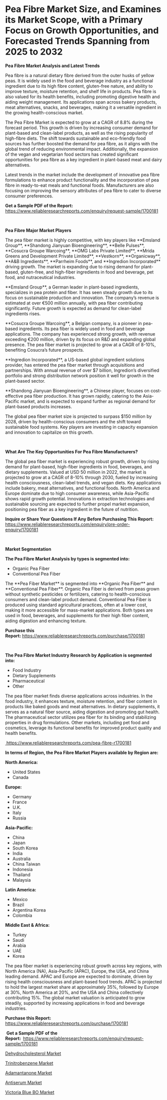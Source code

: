 <p><h1>Pea Fibre Market Size, and Examines its Market Scope, with a Primary Focus on Growth Opportunities, and Forecasted Trends Spanning from 2025 to 2032</h1></p><p><strong>Pea Fibre Market Analysis and Latest Trends</strong></p>
<p><p>Pea fibre is a natural dietary fibre derived from the outer husks of yellow peas. It is widely used in the food and beverage industry as a functional ingredient due to its high fibre content, gluten-free nature, and ability to improve texture, moisture retention, and shelf life in products. Pea fibre is also valued for its health benefits, including promoting digestive health and aiding weight management. Its applications span across bakery products, meat alternatives, snacks, and beverages, making it a versatile ingredient in the growing health-conscious market.</p><p>The Pea Fibre Market is expected to grow at a CAGR of 8.8% during the forecast period. This growth is driven by increasing consumer demand for plant-based and clean-label products, as well as the rising popularity of high-fibre diets. The shift towards sustainable and eco-friendly food sources has further boosted the demand for pea fibre, as it aligns with the global trend of reducing environmental impact. Additionally, the expansion of the vegan and vegetarian food sectors has created significant opportunities for pea fibre as a key ingredient in plant-based meat and dairy alternatives.</p><p>Latest trends in the market include the development of innovative pea fibre formulations to enhance product functionality and the incorporation of pea fibre in ready-to-eat meals and functional foods. Manufacturers are also focusing on improving the sensory attributes of pea fibre to cater to diverse consumer preferences.</p></p>
<p><strong>Get a Sample PDF of the Report:&nbsp;</strong> <a href="https://www.reliableresearchreports.com/enquiry/request-sample/1700181?utm_campaign=32&utm_medium=2&utm_source=Github&utm_content=ia&utm_term=25012025&utm_id=pea-fibre">https://www.reliableresearchreports.com/enquiry/request-sample/1700181</a></p>
<p>&nbsp;</p>
<p><strong>Pea Fibre Major Market Players</strong></p>
<p><p>The pea fiber market is highly competitive, with key players like **Emsland Group**, **Shandong Jianyuan Bioengineering**, **Belle Pulses**, **Cosucra Groupe Warcoing**, **OMG Labs Private Limited**, **Mrida Greens and Development Private Limited**, **Vestkorn**, **Organicway**, **A&B Ingredients**, **Parrheim Foods**, and **Ingredion Incorporated** driving growth. The market is expanding due to rising demand for plant-based, gluten-free, and high-fiber ingredients in food and beverage, pet food, and nutraceutical industries.</p><p>**Emsland Group**, a German leader in plant-based ingredients, specializes in pea protein and fiber. It has seen steady growth due to its focus on sustainable production and innovation. The company’s revenue is estimated at over €500 million annually, with pea fiber contributing significantly. Future growth is expected as demand for clean-label ingredients rises.</p><p>**Cosucra Groupe Warcoing**, a Belgian company, is a pioneer in pea-based ingredients. Its pea fiber is widely used in food and beverage applications. The company has experienced strong growth, with revenue exceeding €200 million, driven by its focus on R&D and expanding global presence. The pea fiber market is projected to grow at a CAGR of 8-10%, benefiting Cosucra’s future prospects.</p><p>**Ingredion Incorporated**, a US-based global ingredient solutions provider, has entered the pea fiber market through acquisitions and partnerships. With annual revenue of over $7 billion, Ingredion’s diversified portfolio and strong distribution network position it well for growth in the plant-based sector.</p><p>**Shandong Jianyuan Bioengineering**, a Chinese player, focuses on cost-effective pea fiber production. It has grown rapidly, catering to the Asia-Pacific market, and is expected to expand further as regional demand for plant-based products increases.</p><p>The global pea fiber market size is projected to surpass $150 million by 2028, driven by health-conscious consumers and the shift toward sustainable food systems. Key players are investing in capacity expansion and innovation to capitalize on this growth.</p></p>
<p>&nbsp;</p>
<p><strong>What Are The Key Opportunities For Pea Fibre Manufacturers?</strong></p>
<p><p>The global pea fiber market is experiencing robust growth, driven by rising demand for plant-based, high-fiber ingredients in food, beverages, and dietary supplements. Valued at USD 50 million in 2022, the market is projected to grow at a CAGR of 8-10% through 2030, fueled by increasing health consciousness, clean-label trends, and vegan diets. Key applications include bakery, meat alternatives, and functional foods. North America and Europe dominate due to high consumer awareness, while Asia-Pacific shows rapid growth potential. Innovations in extraction technologies and sustainable sourcing are expected to further propel market expansion, positioning pea fiber as a key ingredient in the future of nutrition.</p></p>
<p><strong>Inquire or Share Your Questions If Any Before Purchasing This Report:</strong> <a href="https://www.reliableresearchreports.com/enquiry/pre-order-enquiry/1700181?utm_campaign=32&utm_medium=2&utm_source=Github&utm_content=ia&utm_term=25012025&utm_id=pea-fibre">https://www.reliableresearchreports.com/enquiry/pre-order-enquiry/1700181</a></p>
<p>&nbsp;</p>
<p><strong>Market Segmentation</strong></p>
<p><strong>The Pea Fibre Market Analysis by types is segmented into:</strong></p>
<p><ul><li>Organic Pea Fiber</li><li>Conventional Pea Fiber</li></ul></p>
<p><p>The **Pea Fiber Market** is segmented into **Organic Pea Fiber** and **Conventional Pea Fiber**. Organic Pea Fiber is derived from peas grown without synthetic pesticides or fertilizers, catering to health-conscious consumers and clean-label product demand. Conventional Pea Fiber is produced using standard agricultural practices, often at a lower cost, making it more accessible for mass-market applications. Both types are used in food, beverages, and supplements for their high fiber content, aiding digestion and enhancing texture.</p></p>
<p><strong>Purchase this Report:&nbsp;</strong><a href="https://www.reliableresearchreports.com/purchase/1700181?utm_campaign=32&utm_medium=2&utm_source=Github&utm_content=ia&utm_term=25012025&utm_id=pea-fibre">https://www.reliableresearchreports.com/purchase/1700181</a></p>
<p>&nbsp;</p>
<p><strong>The Pea Fibre Market Industry Research by Application is segmented into:</strong></p>
<p><ul><li>Food Industry</li><li>Dietary Supplements</li><li>Pharmaceutical</li><li>Other</li></ul></p>
<p><p>The pea fiber market finds diverse applications across industries. In the food industry, it enhances texture, moisture retention, and fiber content in products like baked goods and meat alternatives. In dietary supplements, it serves as a natural fiber source, aiding digestion and promoting gut health. The pharmaceutical sector utilizes pea fiber for its binding and stabilizing properties in drug formulations. Other markets, including pet food and cosmetics, leverage its functional benefits for improved product quality and health benefits.</p></p>
<p><a href="https://www.reliableresearchreports.com/pea-fibre-r1700181?utm_campaign=32&utm_medium=2&utm_source=Github&utm_content=ia&utm_term=25012025&utm_id=pea-fibre">&nbsp;https://www.reliableresearchreports.com/pea-fibre-r1700181</a></p>
<p><strong>In terms of Region, the Pea Fibre Market Players available by Region are:</strong></p>
<p>
    <p> <strong> North America: </strong>
        <ul>
            <li>United States</li>
            <li>Canada</li>
        </ul>
        </p> 
    <p> <strong> Europe: </strong>
        <ul>
            <li>Germany</li>
            <li>France</li>
            <li>U.K.</li>
            <li>Italy</li>
            <li>Russia</li>
        </ul>
        </p> 
    <p> <strong> Asia-Pacific: </strong>
        <ul>
            <li>China</li>
            <li>Japan</li>
            <li>South Korea</li>
            <li>India</li>
            <li>Australia</li>
            <li>China Taiwan</li>
            <li>Indonesia</li>
            <li>Thailand</li>
            <li>Malaysia</li>
        </ul>
        </p> 
    <p> <strong> Latin America: </strong>
        <ul>
            <li>Mexico</li>
            <li>Brazil</li>
            <li>Argentina Korea</li>
            <li>Colombia</li>
        </ul>
        </p> 
    <p> <strong> Middle East & Africa: </strong>
        <ul>
            <li>Turkey</li>
            <li>Saudi</li>
            <li>Arabia</li>
            <li>UAE</li>
            <li>Korea</li>
        </ul>
    </p>
    </p>
<p><p>The pea fiber market is experiencing robust growth across key regions, with North America (NA), Asia-Pacific (APAC), Europe, the USA, and China leading demand. APAC and Europe are expected to dominate, driven by rising health consciousness and plant-based food trends. APAC is projected to hold the largest market share at approximately 35%, followed by Europe at 30%, North America at 20%, and the USA and China collectively contributing 15%. The global market valuation is anticipated to grow steadily, supported by increasing applications in food and beverage industries.</p></p>
<p><strong>Purchase this Report: </strong><a href="https://www.reliableresearchreports.com/purchase/1700181?utm_campaign=32&utm_medium=2&utm_source=Github&utm_content=ia&utm_term=25012025&utm_id=pea-fibre">https://www.reliableresearchreports.com/purchase/1700181</a></p>
<p>&nbsp;<strong>Get a Sample PDF of the Report:&nbsp;&nbsp;</strong><a href="https://www.reliableresearchreports.com/enquiry/request-sample/1700181?utm_campaign=32&utm_medium=2&utm_source=Github&utm_content=ia&utm_term=25012025&utm_id=pea-fibre">https://www.reliableresearchreports.com/enquiry/request-sample/1700181</a></p>
<p><strong></strong></p>
<p><p><a href="https://github.com/JakirUddin651/Market-Research-Report-List-1/blob/main/dehydrocholesterol-market.md?utm_campaign=32&utm_medium=2&utm_source=Github&utm_content=ia&utm_term=25012025&utm_id=pea-fibre">Dehydrocholesterol Market</a></p><p><a href="https://github.com/justalichtenberger/Market-Research-Report-List-1/blob/main/trinitrobenzene-market.md?utm_campaign=32&utm_medium=2&utm_source=Github&utm_content=ia&utm_term=25012025&utm_id=pea-fibre">Trinitrobenzene Market</a></p><p><a href="https://github.com/gerdabatiskzv9/Market-Research-Report-List-1/blob/main/adamantanone-market.md?utm_campaign=32&utm_medium=2&utm_source=Github&utm_content=ia&utm_term=25012025&utm_id=pea-fibre">Adamantanone Market</a></p><p><a href="https://github.com/arnoldannice0/Market-Research-Report-List-1/blob/main/antiserum-market.md?utm_campaign=32&utm_medium=2&utm_source=Github&utm_content=ia&utm_term=25012025&utm_id=pea-fibre">Antiserum Market</a></p><p><a href="https://github.com/bensemilia864/Market-Research-Report-List-1/blob/main/victoria-blue-bo-market.md?utm_campaign=32&utm_medium=2&utm_source=Github&utm_content=ia&utm_term=25012025&utm_id=pea-fibre">Victoria Blue BO Market</a></p></p>